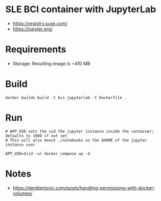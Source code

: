 # SLE BCI container with JupyterLab

- https://registry.suse.com/
- https://jupyter.org/

# Requirements

- Storage: Resulting image is ~410 MB

# Build

```
docker buildx build -t bci-jupyterlab -f Dockerfile .
```

# Run

```
# APP_UID sets the uid the jupyter instance inside the container; defaults to 1000 if not set
# This will also mount ./notebooks as the $HOME of the jupyter instance user

APP_UID=$(id -u) docker compose up -d
```

# Notes

- https://denibertovic.com/posts/handling-permissions-with-docker-volumes/
